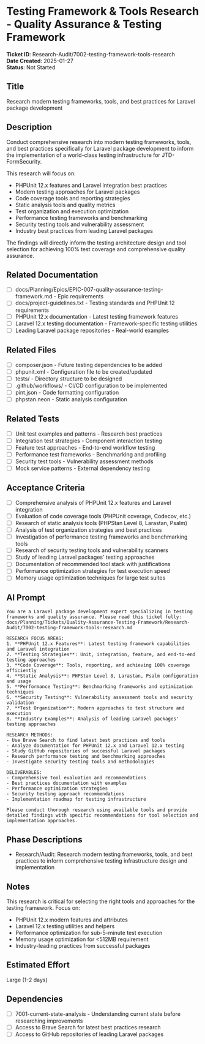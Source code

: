 # Testing Framework & Tools Research - Quality Assurance & Testing Framework

**Ticket ID**: Research-Audit/7002-testing-framework-tools-research  
**Date Created**: 2025-01-27  
**Status**: Not Started

## Title
Research modern testing frameworks, tools, and best practices for Laravel package development

## Description
Conduct comprehensive research into modern testing frameworks, tools, and best practices specifically for Laravel package development to inform the implementation of a world-class testing infrastructure for JTD-FormSecurity.

This research will focus on:
- PHPUnit 12.x features and Laravel integration best practices
- Modern testing approaches for Laravel packages
- Code coverage tools and reporting strategies
- Static analysis tools and quality metrics
- Test organization and execution optimization
- Performance testing frameworks and benchmarking
- Security testing tools and vulnerability assessment
- Industry best practices from leading Laravel packages

The findings will directly inform the testing architecture design and tool selection for achieving 100% test coverage and comprehensive quality assurance.

## Related Documentation
- [ ] docs/Planning/Epics/EPIC-007-quality-assurance-testing-framework.md - Epic requirements
- [ ] docs/project-guidelines.txt - Testing standards and PHPUnit 12 requirements
- [ ] PHPUnit 12.x documentation - Latest testing framework features
- [ ] Laravel 12.x testing documentation - Framework-specific testing utilities
- [ ] Leading Laravel package repositories - Real-world examples

## Related Files
- [ ] composer.json - Future testing dependencies to be added
- [ ] phpunit.xml - Configuration file to be created/updated
- [ ] tests/ - Directory structure to be designed
- [ ] .github/workflows/ - CI/CD configuration to be implemented
- [ ] pint.json - Code formatting configuration
- [ ] phpstan.neon - Static analysis configuration

## Related Tests
- [ ] Unit test examples and patterns - Research best practices
- [ ] Integration test strategies - Component interaction testing
- [ ] Feature test approaches - End-to-end workflow testing
- [ ] Performance test frameworks - Benchmarking and profiling
- [ ] Security test tools - Vulnerability assessment methods
- [ ] Mock service patterns - External dependency testing

## Acceptance Criteria
- [ ] Comprehensive analysis of PHPUnit 12.x features and Laravel integration
- [ ] Evaluation of code coverage tools (PHPUnit coverage, Codecov, etc.)
- [ ] Research of static analysis tools (PHPStan Level 8, Larastan, Psalm)
- [ ] Analysis of test organization strategies and best practices
- [ ] Investigation of performance testing frameworks and benchmarking tools
- [ ] Research of security testing tools and vulnerability scanners
- [ ] Study of leading Laravel packages' testing approaches
- [ ] Documentation of recommended tool stack with justifications
- [ ] Performance optimization strategies for test execution speed
- [ ] Memory usage optimization techniques for large test suites

## AI Prompt
```
You are a Laravel package development expert specializing in testing frameworks and quality assurance. Please read this ticket fully: docs/Planning/Tickets/Quality-Assurance-Testing-Framework/Research-Audit/7002-testing-framework-tools-research.md

RESEARCH FOCUS AREAS:
1. **PHPUnit 12.x Features**: Latest testing framework capabilities and Laravel integration
2. **Testing Strategies**: Unit, integration, feature, and end-to-end testing approaches
3. **Code Coverage**: Tools, reporting, and achieving 100% coverage efficiently
4. **Static Analysis**: PHPStan Level 8, Larastan, Psalm configuration and usage
5. **Performance Testing**: Benchmarking frameworks and optimization techniques
6. **Security Testing**: Vulnerability assessment tools and security validation
7. **Test Organization**: Modern approaches to test structure and execution
8. **Industry Examples**: Analysis of leading Laravel packages' testing approaches

RESEARCH METHODS:
- Use Brave Search to find latest best practices and tools
- Analyze documentation for PHPUnit 12.x and Laravel 12.x testing
- Study GitHub repositories of successful Laravel packages
- Research performance testing and benchmarking approaches
- Investigate security testing tools and methodologies

DELIVERABLES:
- Comprehensive tool evaluation and recommendations
- Best practices documentation with examples
- Performance optimization strategies
- Security testing approach recommendations
- Implementation roadmap for testing infrastructure

Please conduct thorough research using available tools and provide detailed findings with specific recommendations for tool selection and implementation approaches.
```

## Phase Descriptions
- Research/Audit: Research modern testing frameworks, tools, and best practices to inform comprehensive testing infrastructure design and implementation

## Notes
This research is critical for selecting the right tools and approaches for the testing framework. Focus on:
- PHPUnit 12.x modern features and attributes
- Laravel 12.x testing utilities and helpers
- Performance optimization for sub-5-minute test execution
- Memory usage optimization for <512MB requirement
- Industry-leading practices from successful packages

## Estimated Effort
Large (1-2 days)

## Dependencies
- [ ] 7001-current-state-analysis - Understanding current state before researching improvements
- [ ] Access to Brave Search for latest best practices research
- [ ] Access to GitHub repositories of leading Laravel packages
